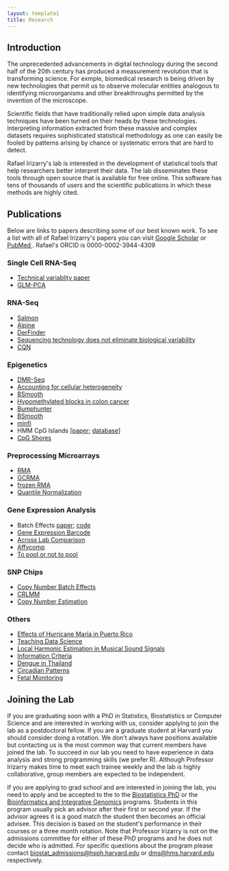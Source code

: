 ```yaml
---
layout: template1
title: Research
---
```


## Introduction

The unprecedented advancements in digital technology during the second half
of the 20th century has produced a measurement revolution that is
transforming science. For exmple, biomedical research is being 
driven by new technologies that permit us to observe 
molecular entities analogous to identifying microorganisms and other
breakthroughs permitted by the invention of the microscope.

Scientific fields that have traditionally relied upon simple data
analysis techniques have been turned on their heads by these
technologies. Interpreting information extracted from these
massive and complex datasets requires sophisticated statistical
methodology as one can easily be fooled by patterns arising by chance
or systematic errors that are hard to detect. 

Rafael Irizarry's lab is interested in the development of
statistical tools that help researchers better interpret their
data. The lab disseminates these tools through open source that is available 
for free online. This software has tens of
thousands of users and the scientific publications in which these
methods are highly cited.

## Publications

Below are links to papers describing some of our best known work.
To see a list with all of Rafael Irizarry's papers you can visit 
<a href="https://scholar.google.com/citations?user=nFW-2Q8AAAAJ&hl=en&oi=ao">
Google Scholar</a> or
<a href="http://www.ncbi.nlm.nih.gov/pubmed/?term=irizarry+RA">PubMed
</a>. Rafael's ORCID is 0000-0002-3944-4309</p>

### Single Cell RNA-Seq

- [Technical variablity paper](https://www.ncbi.nlm.nih.gov/pubmed/29121214)
- [GLM-PCA](https://www.biorxiv.org/content/10.1101/574574v1)

### RNA-Seq

- [Salmon](https://www.ncbi.nlm.nih.gov/pubmed/28263959)
- [Alpine](https://www.ncbi.nlm.nih.gov/pubmed/27669167)
- [DerFinder](http://www.ncbi.nlm.nih.gov/pubmed/24398039)
- [Sequencing technology does not eliminate biological variability](https://www.ncbi.nlm.nih.gov/pubmed/21747377)
- [CQN](https://www.ncbi.nlm.nih.gov/pubmed/22285995)


### Epigenetics

- [DMR-Seq](https://www.ncbi.nlm.nih.gov/pubmed/29481604)
- [Accounting for cellular heterogeneity](http://www.ncbi.nlm.nih.gov/pubmed/24495553) 
- [BSmooth](http://www.ncbi.nlm.nih.gov/pubmed/23034175)
- [Hypomethylated blocks in colon cancer](http://www.ncbi.nlm.nih.gov/pubmed/21706001) 
- [Bumphunter](http://www.ncbi.nlm.nih.gov/pubmed/22422453)
- [BSmooth](http://www.ncbi.nlm.nih.gov/pubmed/23034175)
- [minfi](http://www.ncbi.nlm.nih.gov/pubmed/24478339)
- HMM CpG Islands [[paper](http://www.ncbi.nlm.nih.gov/pubmed/20212320); [database](http://www.haowulab.org/software/makeCGI/index.html)]
- [CpG Shores](http://www.ncbi.nlm.nih.gov/pubmed/19151715)


### Preprocessing Microarrays

- [RMA](http://www.ncbi.nlm.nih.gov/pubmed/12925520) 
- [GCRMA](http://pubs.amstat.org/doi/abs/10.1198/016214504000000683)
- [frozen RMA](http://www.ncbi.nlm.nih.gov/pubmed/20097884) 
- [Quantile Normalization](http://www.ncbi.nlm.nih.gov/pubmed/12538238)

### Gene Expression Analysis

- Batch Effects [paper](http://www.ncbi.nlm.nih.gov/pubmed/20838408); [code](http://jtleek.com/batch/)
- [Gene Expression Barcode](http://www.ncbi.nlm.nih.gov/pubmed/17906632)
- [Across Lab Comparison](http://www.ncbi.nlm.nih.gov/pubmed/15846361)
- [Affycomp](http://www.ncbi.nlm.nih.gov/pubmed/16410320) 
- [To pool or not to pool](http://www.ncbi.nlm.nih.gov/pubmed/15755808)

### SNP Chips
- [Copy Number Batch Effects](http://www.ncbi.nlm.nih.gov/pubmed/20625178")
- [CRLMM](http://www.ncbi.nlm.nih.gov/pubmed/17189563) 
- [Copy Number Estimation](http://www.ncbi.nlm.nih.gov/pubmed/18707534)

### Others

- [Effects of Hurricane María in Puerto Rico](https://www.ncbi.nlm.nih.gov/pubmed/29809109)
- [Teaching Data Science](https://www.ncbi.nlm.nih.gov/pubmed/31105314)
- [Local Harmonic Estimation in Musical Sound Signals](http://pubs.amstat.org/doi/abs/10.1198/016214501753168082)
- [Information Criteria](http://pubs.amstat.org/doi/abs/10.1198/016214501750332875)
- [Dengue in Thailand](http://www.ncbi.nlm.nih.gov/pubmed/14737166)
- [Circadian Patterns](http://www.ncbi.nlm.nih.gov/pubmed/11764264)
- [Fetal Monitoring](http://www.ncbi.nlm.nih.gov/pubmed/1174491)


## Joining the Lab

If you are graduating soon with a PhD in Statistics, Biostatistics or Computer
Science and are interested in working with us, consider applying to join
the lab as a postdoctoral fellow. If you are a graduate student at Harvard you should consider
doing a rotation. We don't always have positions available but contacting us is
the most common way that current members have joined the lab.  To succeed in our lab you need to have experience in data
analysis and strong programming skills (we prefer R). Although Professor
Irizarry makes time to meet each trainee weekly and the lab is highly
collaborative, group members are expected to be independent.


If you are applying to grad school and are interested in joining the lab, you need to apply and be accepted to the to the [Biostatistics PhD](https://www.hsph.harvard.edu/biostatistics/doctoral-program/) or the [Bioinformatics and Integrative Genomics](http://dms.hms.harvard.edu/big/) programs. Students in this program usually pick an advisor after their first or second year. If the advisor agrees it is a good match the student then becomes an official advisee. This decision is based on the student's performance in their courses or a three month rotation.
Note that Professor Irizarry is not on the admissions committee for either of these PhD programs and he does not decide who is admitted. For specific questions about the program please contact biostat_admissions@hsph.harvard.edu or dms@hms.harvard.edu respectively.




